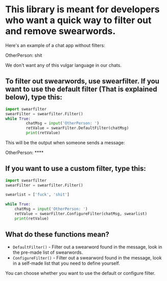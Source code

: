 # This library is meant for developers who want a quick way to filter out and remove swearwords.
  
Here's an example of a chat app without filters:  
  
OtherPerson: shit  
  
We don't want any of this vulgar language in our chats.  
## To filter out swearwords, use swearfilter. If you want to use the default filter (That is explained below), type this:  
  
```py
import swearfilter
swearFilter = swearfilter.Filter()
while True:
         chatMsg = input('OtherPerson: ')
         retValue = swearFilter.DefaultFilter(chatMsg)
         print(retValue)
```
  
This will be the output when someone sends a message:  
  
OtherPerson: ****  
  
## If you want to use a custom filter, type this:  

```py
import swearfilter
swearFilter = swearfilter.Filter()
  
swearlist = ['fuck', 'shit']
  
while True:
    chatMsg = input('OtherPerson: ')
    retValue = swearFilter.ConfigureFilter(chatMsg, swearlist)
    print(retValue)
```
  

## What do these functions mean?

+ `DefaultFilter()` - Filter out a swearword found in the message, look in the pre-made list of swearwords.
+ `ConfigureFilter()` - Filter out a swearword found in the message, look in a self-made list that you need to define yourself.

You can choose whether you want to use the default or configure filter.

